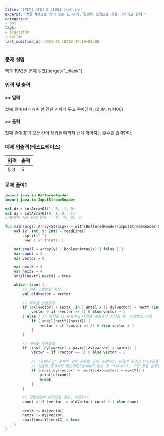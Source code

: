 ```yaml
---
title: "[백준] 달팽이2 (1952)(kotlin)"
excerpt: "M줄 N칸으로 되어 있는 표 위에, 달팽이 모양으로 선을 그리려고 한다."
categories:
- boj
tags:
- algorithm
- kotlin
last_modified_at: 2021-01-18T12:44:19+09:00
---
```



### 문제 설명
[백준 1952번 문제 링크](https://www.acmicpc.net/problem/1952#description){:target="_blank"}




### 입력 및 출력
#### >> 입력
첫째 줄에 M과 N이 빈 칸을 사이에 두고 주어진다. (2≤M, N≤100)



#### >> 출력
첫째 줄에 표의 모든 칸이 채워질 때까지 선이 꺾어지는 횟수를 출력한다.





### 예제 입출력(테스트케이스)


|입력|출력|
|-----|------|
|5 3|5|




### 문제 풀이1
```kotlin
import java.io.BufferedReader
import java.io.InputStreamReader

val dx = intArrayOf(1, 0, -1, 0)
val dy = intArrayOf(0, 1, 0, -1)
//달팽이 이동 방향 반복 -> 우, 하, 좌, 상

fun main(args: Array<String>) = with(BufferedReader(InputStreamReader(System.`in`))) {
    val (y: Int, x: Int) = readLine()
        .split(" ")
        .map { it.toInt() }

    var snail = Array(y) { BooleanArray(x) { false } }
    var count = 0
    var vector = 0

    var nextX = 0
    var nextY = 0
    snail[nextY][nextX] = true

    while (true) {
        // 기존 진행방향 저장
        val oldVector = vector

        // 외곽을 순환할때
        if (dx[vector] + nextX !in 0 until x || dy[vector] + nextY !in 0 until y) {
            vector = if (vector == 3) 0 else vector + 1
        } else { // 외곽을 다 순환하고 내곽을 순환하기 시작할 때, 진행방향 바꿈
            if (!snail[nextY][nextX]) {
                vector = if (vector == 3) 0 else vector + 1
            }
        }

        // 내곽을 순환할때
        if (snail[dy[vector] + nextY][dx[vector] + nextX]) {
            vector = if (vector == 3) 0 else vector + 1

            // "달팽이 2" 문제의 경우 순환할 곳이 남았다면, 다음이 무조건 true임을 보장
            // 다음이 존재하지 않는다면(탐색하지 않은 곳 "false"), 모든 곳을 순회한 것으로 간주. break
            if (snail[dy[vector] + nextY][dx[vector] + nextX]) {
                println(count)
                break
            }
        }

        // 진행방향이 바뀌었을 경우, 카운트++
        count = if (vector != oldVector) count + 1 else count

        nextX += dx[vector]
        nextY += dy[vector]
        snail[nextY][nextX] = true
    }
}
```